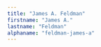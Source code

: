 ```yaml
---
title: "James A. Feldman"
firstname: "James A."
lastname: "Feldman"
alphaname: "feldman-james-a"
---
```

